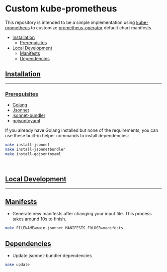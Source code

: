 # Custom kube-prometheus

This repository is intended to be a simple implementation using [kube-prometheus](https://github.com/coreos/kube-prometheus#customizing-kube-prometheus) to customize [prometheus-operator](https://github.com/helm/charts/tree/master/stable/prometheus-operator#prometheus-operator) default chart manifests. 

- [Installation](README.md#installation)
    - [Prerequisites](README.md#prerequisites)
- [Local Development](README.md#local-development)
    - [Manifests](README.md#manifests)
    - [Dependencies](README.md#dependencies)

## [Installation](#installation)
-----

### [Prerequisites](#prerequisites)

- [Golang](https://github.com/golang/go)
- [Jsonnet](https://github.com/google/jsonnet)
- [jsonnet-bundler](https://github.com/jsonnet-bundler/jsonnet-bundler)
- [gojsontoyaml](https://github.com/brancz/gojsontoyaml)

If you already have Golang installed but none of the requirements, you can use these built-in helper commands to install dependencies:
```bash
make install-jsonnet
make install-jsonnetbundler
make install-gojsontoyaml
```

<br>


## [Local Development](#local-development)

-----

## [Manifests](#manifests)

- Generate new manifests after changing your input file. This process takes around 10s to finish.
```bash
make FILENAME=main.jsonnet MANIFESTS_FOLDER=manifests
```

## [Dependencies](#dependencies)

- Update jsonnet-bundler dependencies
```bash
make update
```